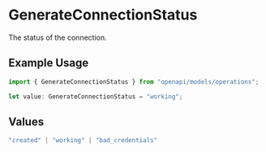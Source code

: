 # GenerateConnectionStatus

The status of the connection.

## Example Usage

```typescript
import { GenerateConnectionStatus } from "openapi/models/operations";

let value: GenerateConnectionStatus = "working";
```

## Values

```typescript
"created" | "working" | "bad_credentials"
```